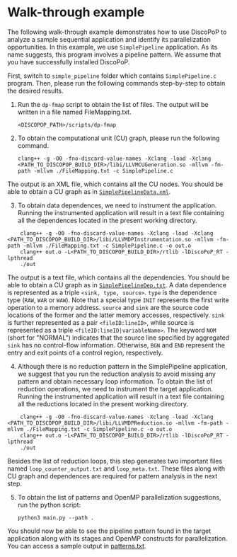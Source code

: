 # Walk-through example
The following walk-through example demonstrates how to use DiscoPoP to analyze a sample sequential application and identify its parallelization opportunities. In this example, we use `SimplePipeline` application. As its name suggests, this program involves a pipeline pattern. We assume that you have successfully installed DiscoPoP.

First, switch to `simple_pipeline` folder which contains `SimplePipeline.c` program. Then, please run the following commands step-by-step to obtain the desired results.

1) Run the `dp-fmap` script to obtain the list of files. The output will be written in a file named FileMapping.txt.

    `<DISCOPOP_PATH>/scripts/dp-fmap`

2) To obtain the computational unit (CU) graph, please run the following command.

    `clang++ -g -O0 -fno-discard-value-names -Xclang -load -Xclang <PATH_TO_DISCOPOP_BUILD_DIR>/libi/LLVMCUGeneration.so -mllvm -fm-path -mllvm ./FileMapping.txt -c SimplePipeline.c`

The output is an XML file, which contains all the CU nodes. You should be able to obtain a CU graph as in [`SimplePipelineData.xml`](simple_pipeline/data/SimplePipelineData.xml).

3) To obtain data dependences, we need to instrument the application. Running the instrumented application will result in a text file containing all the dependences located in the present working directory.
```
    clang++ -g -O0 -fno-discard-value-names -Xclang -load -Xclang <PATH_TO_DISCOPOP_BUILD_DIR>/libi/LLVMDPInstrumentation.so -mllvm -fm-path -mllvm ./FileMapping.txt -c SimplePipeline.c -o out.o
    clang++ out.o -L<PATH_TO_DISCOPOP_BUILD_DIR>/rtlib -lDiscoPoP_RT -lpthread
    ./out
```
The output is a text file, which contains all the dependencies. You should be able to obtain a CU graph as in [`SimplePipelineDep.txt`](simple_pipeline/data/SimplePipelineDep.txt).
A data dependence is represented as a triple `<sink, type, source>`. `type` is the dependence type (`RAW`, `WAR` or `WAW`). Note that a special type `INIT` represents the first write operation to a memory address. `source` and `sink` are the source code locations of the former and the latter memory accesses, respectively. `sink` is further represented as a pair `<fileID:lineID>`, while source is represented as a triple `<fileID:lineID|variableName>`. The keyword `NOM` (short for "NORMAL") indicates that the source line specified by aggregated `sink` has no control-flow information. Otherwise, `BGN` and `END` represent the entry and exit points of a control region, respectively.

4) Although there is no reduction pattern in the SimplePipeline application, we suggest that you run the reduction analysis to avoid missing any pattern and obtain necessary loop information. To obtain the list of reduction operations, we need to instrument the target application. Running the instrumented application will result in a text file containing all the reductions located in the present working directory.
```
    clang++ -g -O0 -fno-discard-value-names -Xclang -load -Xclang <PATH_TO_DISCOPOP_BUILD_DIR>/libi/LLVMDPReduction.so -mllvm -fm-path -mllvm ./FileMapping.txt -c SimplePipeline.c -o out.o
    clang++ out.o -L<PATH_TO_DISCOPOP_BUILD_DIR>/rtlib -lDiscoPoP_RT -lpthread
    ./out
```
Besides the list of reduction loops, this step generates two important files named `loop_counter_output.txt` and `loop_meta.txt`. These files along with CU graph and dependences are required for pattern analysis in the next step.

5) To obtain the list of patterns and OpenMP parallelization suggestions, run the python script:

    `python3 main.py --path .`

You should now be able to see the pipeline pattern found in the target application along with its stages and OpenMP constructs for parallelization. You can access a sample output in [patterns.txt](simple_pipeline/data/patterns.txt).
